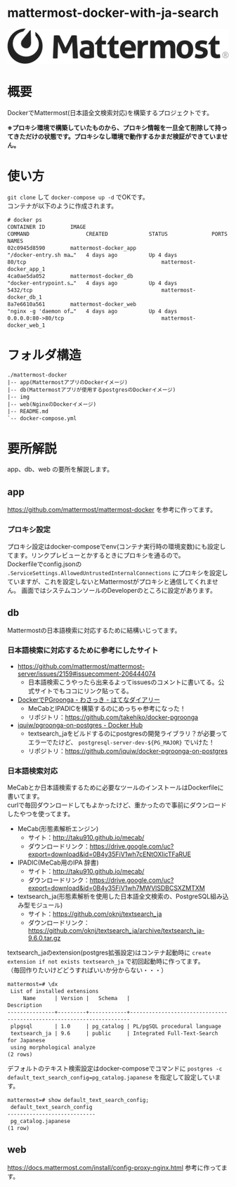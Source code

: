 mattermost-docker-with-ja-search
==

![Mattermost](/img/logoHorizontal.png)

# 概要

DockerでMattermost(日本語全文検索対応)を構築するプロジェクトです。  
  
**※プロキシ環境で構築していたものから、プロキシ情報を一旦全て削除して持ってきただけの状態です。プロキシなし環境で動作するかまだ検証ができていません。**

# 使い方

`git clone` して `docker-compose up -d` でOKです。  
コンテナが以下のように作成されます。

```
# docker ps
CONTAINER ID        IMAGE                                                     COMMAND                  CREATED             STATUS              PORTS                                            NAMES
02c0945d8590        mattermost-docker_app                                     "/docker-entry.sh ma…"   4 days ago          Up 4 days           80/tcp                                           mattermost-docker_app_1
4ca0ae5da052        mattermost-docker_db                                      "docker-entrypoint.s…"   4 days ago          Up 4 days           5432/tcp                                         mattermost-docker_db_1
8a7e6610a561        mattermost-docker_web                                     "nginx -g 'daemon of…"   4 days ago          Up 4 days           0.0.0.0:80->80/tcp                               mattermost-docker_web_1
```

# フォルダ構造

```
./mattermost-docker
|-- app(MattermostアプリのDockerイメージ)
|-- db(Mattermostアプリが使用するpostgresのDockerイメージ)
|-- img
|-- web(NginxのDockerイメージ)
|-- README.md
`-- docker-compose.yml
```

# 要所解説

app、db、web の要所を解説します。

## app

https://github.com/mattermost/mattermost-docker を参考に作ってます。

### プロキシ設定

プロキシ設定はdocker-composeでenv(コンテナ実行時の環境変数)にも設定してます。リンクプレビューとかするときにプロキシを通るので。  
Dockerfileでconfig.jsonの `.ServiceSettings.AllowedUntrustedInternalConnections` にプロキシを設定していますが、これを設定しないとMattermostがプロキシと通信してくれません。
画面ではシステムコンソールのDeveloperのところに設定があります。

## db

Mattermostの日本語検索に対応するために結構いじってます。

### 日本語検索に対応するために参考にしたサイト

- https://github.com/mattermost/mattermost-server/issues/2159#issuecomment-206444074
  - 日本語検索こうやったら出来るよってissuesのコメントに書いてる。公式サイトでもココにリンク貼ってる。
- [DockerでPGroonga - わさっき - はてなダイアリー](http://d.hatena.ne.jp/takehikom/20180130/1517314577)
  - MeCabとIPADICを構築するのにめっちゃ参考になった！
  - リポジトリ：https://github.com/takehiko/docker-pgroonga
- [iquiw/pgroonga-on-postgres - Docker Hub](https://hub.docker.com/r/iquiw/pgroonga-on-postgres/)
  - textsearch_jaをビルドするのにpostgresの開発ライブラリ？が必要ってエラーでたけど、 `postgresql-server-dev-${PG_MAJOR}` でいけた！
  - リポジトリ：https://github.com/iquiw/docker-pgroonga-on-postgres

### 日本語検索対応

MeCabとか日本語検索するために必要なツールのインストールはDockerfileに書いてます。  
curlで毎回ダウンロードしてもよかったけど、重かったので事前にダウンロードしたやつを使ってます。

- MeCab(形態素解析エンジン)
  - サイト：http://taku910.github.io/mecab/
  - ダウンロードリンク：https://drive.google.com/uc?export=download&id=0B4y35FiV1wh7cENtOXlicTFaRUE
- IPADIC(MeCab用のIPA 辞書)
  - サイト：http://taku910.github.io/mecab/
  - ダウンロードリンク：https://drive.google.com/uc?export=download&id=0B4y35FiV1wh7MWVlSDBCSXZMTXM
- textsearch_ja(形態素解析を使用した日本語全文検索の、PostgreSQL組み込み型モジュール)
  - サイト：https://github.com/oknj/textsearch_ja
  - ダウンロードリンク：https://github.com/oknj/textsearch_ja/archive/textsearch_ja-9.6.0.tar.gz
 
textsearch_jaのextension(postgres拡張設定)はコンテナ起動時に `create extension if not exists textsearch_ja` で初回起動時に作ってます。  
（毎回作りたいけどどうすればいいか分からない・・・）

```
mattermost=# \dx
 List of installed extensions
     Name      | Version |   Schema   |                             Description
---------------+---------+------------+----------------------------------------------------------------------
 plpgsql       | 1.0     | pg_catalog | PL/pgSQL procedural language
 textsearch_ja | 9.6     | public     | Integrated Full-Text-Search for Japanese
 using morphological analyze
(2 rows)
```

デフォルトのテキスト検索設定はdocker-composeでコマンドに `postgres -c default_text_search_config=pg_catalog.japanese` を指定して設定しています。

```
mattermost=# show default_text_search_config;
 default_text_search_config
----------------------------
 pg_catalog.japanese
(1 row)
```

## web

https://docs.mattermost.com/install/config-proxy-nginx.html 参考に作ってます。
